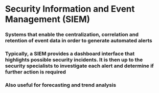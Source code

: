# Security Information and Event Management (SIEM)

### Systems that enable the centralization, correlation and retention of event data in order to generate automated alerts

### Typically, a SIEM provides a dashboard interface that highlights possible security incidents. It is then up to the security specialists to investigate each alert and determine if further action is required

### Also useful for forecasting and trend analysis
